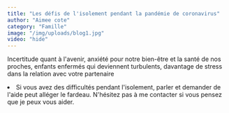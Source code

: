 ```yaml
---
title: "Les défis de l'isolement pendant la pandémie de coronavirus"
author: "Aimee cote"
category: "Famille"
image: "/img/uploads/blog1.jpg"
video: "hide"
---
```

Incertitude quant à l'avenir, anxiété pour notre bien-être et la santé de nos proches, enfants enfermés qui deviennent turbulents, davantage de stress dans la relation avec votre partenaire<br> <li> Si vous avez des difficultés pendant l'isolement, parler et demander de l'aide peut alléger le fardeau. N'hésitez pas à me contacter si vous pensez que je peux vous aider.
